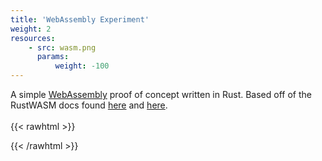 ```yaml
---
title: 'WebAssembly Experiment'
weight: 2
resources:
    - src: wasm.png
      params:
          weight: -100
---
```

A simple [WebAssembly](https://webassembly.org/) proof of concept written in Rust. Based off of the RustWASM docs found [here](https://rustwasm.github.io/book/game-of-life/introduction.html) and [here](https://rustwasm.github.io/docs/wasm-bindgen/examples/without-a-bundler.html).
<br><br>
{{< rawhtml >}}
<head>
<meta content="text/html;charset=utf-8" http-equiv="Content-Type"/>
<style>
canvas {
    padding-left: 0;
    padding-right: 0;
    margin-left: auto;
    margin-right: auto;
    display: block;
    width: 600px;
}
</style>
</head>
<body>
<canvas id="game-canvas"></canvas>
<script type="module">
    import init, { Universe, Cell } from '/game/game.js';
    const wasm = await init();
    const CELL_SIZE = 5;
    const GRID_COLOR = "#CCCCCC";
    const DEAD_COLOR = "#FFFFFF";
    const ALIVE_COLOR = "#000000";
    const universe = Universe.new(64, 64);
    const width = universe.width();
    const height = universe.height();
    const canvas = document.getElementById("game-canvas");
    canvas.height = (CELL_SIZE + 1) * height + 1;
    canvas.width = (CELL_SIZE + 1) * width + 1;
    const ctx = canvas.getContext('2d');
    const renderLoop = () => {
        universe.tick();
        drawGrid();
        drawCells();
        requestAnimationFrame(renderLoop);
    };
    requestAnimationFrame(renderLoop);
    const getIndex = (row, column) => {
        return row * width + column;
    };
    const drawCells = () => {
        const cellsPtr = universe.cells();
        const cells = new Uint8Array(wasm.memory.buffer, cellsPtr, width * height);
        ctx.beginPath();
        for (let row = 0; row < height; row++) {
            for (let col = 0; col < width; col++) {
                const idx = getIndex(row, col);
                ctx.fillStyle = cells[idx] === Cell.Dead
                    ? DEAD_COLOR
                    : ALIVE_COLOR;
                ctx.fillRect(
                    col * (CELL_SIZE + 1) + 1,
                    row * (CELL_SIZE + 1) + 1,
                    CELL_SIZE,
                    CELL_SIZE
                );
            }
        }
        ctx.stroke();
    };
    const drawGrid = () => {
        ctx.beginPath();
        ctx.strokeStyle = GRID_COLOR;
        for (let i = 0; i <= width; i++) {
            ctx.moveTo(i * (CELL_SIZE + 1) + 1, 0);
            ctx.lineTo(i * (CELL_SIZE + 1) + 1, (CELL_SIZE + 1) * height + 1);
        }
        for (let j = 0; j <= height; j++) {
            ctx.moveTo(0,                           j * (CELL_SIZE + 1) + 1);
            ctx.lineTo((CELL_SIZE + 1) * width + 1, j * (CELL_SIZE + 1) + 1);
        }
        ctx.stroke();
    };
</script>
</body>
{{< /rawhtml >}}
